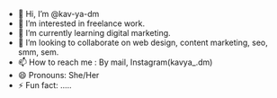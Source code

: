 - 👋 Hi, I’m @kav-ya-dm
- 👀 I’m interested in freelance work.
- 🌱 I’m currently learning digital marketing.
- 💞️ I’m looking to collaborate on web design, content marketing, seo, smm, sem. 
- 📫 How to reach me : By mail, Instagram(kavya_.dm)
- 😄 Pronouns: She/Her
- ⚡ Fun fact: .....

<!---
kav-ya-dm/kav-ya-dm is a ✨ special ✨ repository because its `README.md` (this file) appears on your GitHub profile.
You can click the Preview link to take a look at your changes.
--->
